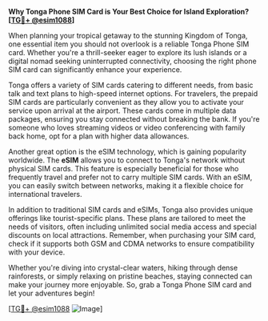 **Why Tonga Phone SIM Card is Your Best Choice for Island Exploration? [[TG💪+ @esim1088](https://t.me/s/esim1088)]**

When planning your tropical getaway to the stunning Kingdom of Tonga, one essential item you should not overlook is a reliable Tonga Phone SIM card. Whether you're a thrill-seeker eager to explore its lush islands or a digital nomad seeking uninterrupted connectivity, choosing the right phone SIM card can significantly enhance your experience.

Tonga offers a variety of SIM cards catering to different needs, from basic talk and text plans to high-speed internet options. For travelers, the prepaid SIM cards are particularly convenient as they allow you to activate your service upon arrival at the airport. These cards come in multiple data packages, ensuring you stay connected without breaking the bank. If you're someone who loves streaming videos or video conferencing with family back home, opt for a plan with higher data allowances.

Another great option is the eSIM technology, which is gaining popularity worldwide. The **eSIM** allows you to connect to Tonga's network without physical SIM cards. This feature is especially beneficial for those who frequently travel and prefer not to carry multiple SIM cards. With an eSIM, you can easily switch between networks, making it a flexible choice for international travelers.

In addition to traditional SIM cards and eSIMs, Tonga also provides unique offerings like tourist-specific plans. These plans are tailored to meet the needs of visitors, often including unlimited social media access and special discounts on local attractions. Remember, when purchasing your SIM card, check if it supports both GSM and CDMA networks to ensure compatibility with your device.

Whether you're diving into crystal-clear waters, hiking through dense rainforests, or simply relaxing on pristine beaches, staying connected can make your journey more enjoyable. So, grab a Tonga Phone SIM card and let your adventures begin!

[[TG💪+ @esim1088](https://t.me/s/esim1088) ![Image](https://i.postimg.cc/Y0z9fWf4/image.png)]